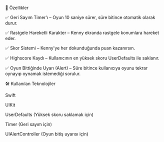 
🚀 Özellikler


✅ Geri Sayım Timer'ı – Oyun 10 saniye sürer, süre bitince otomatik olarak durur.


✅ Rastgele Hareketli Karakter – Kenny ekranda rastgele konumlara hareket eder.


✅ Skor Sistemi – Kenny'ye her dokunduğunda puan kazanırsın.


✅ Highscore Kaydı – Kullanıcının en yüksek skoru UserDefaults ile saklanır.


✅ Oyun Bittiğinde Uyarı (Alert) – Süre bitince kullanıcıya oyunu tekrar oynayıp oynamak istemediği sorulur.



🛠️ Kullanılan Teknolojiler


Swift


UIKit


UserDefaults (Yüksek skoru saklamak için)


Timer (Geri sayım için)

UIAlertController (Oyun bitiş uyarısı için)
